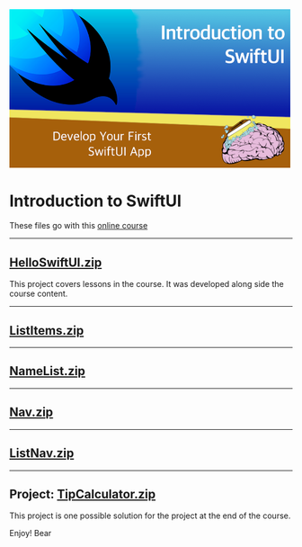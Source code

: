 <img src="https://github.com/bearc0025/onlineCourses/blob/main/IntroSwiftUI/icon.png?raw=true" alt="iOS UI" style="width:500px;"/>

# Introduction to SwiftUI

These files go with this [online course]()

<hr/>

## [HelloSwiftUI.zip](https://github.com/bearc0025/onlineCourses/raw/main/IntroSwiftUI/HelloSwiftUI.zip)

This project covers lessons in the course. It was developed along side the course content.

<hr/>

## [ListItems.zip](https://github.com/bearc0025/onlineCourses/raw/main/IntroSwiftUI/ListItems.zip)

<hr/>

## [NameList.zip](https://github.com/bearc0025/onlineCourses/raw/main/IntroSwiftUI/NameList.zip)

<hr/>

## [Nav.zip](https://github.com/bearc0025/onlineCourses/raw/main/IntroSwiftUI/Nav.zip)

<hr/>

## [ListNav.zip](https://github.com/bearc0025/onlineCourses/raw/main/IntroSwiftUI/ListNav.zip)

<hr/>

## Project: [TipCalculator.zip](https://github.com/bearc0025/onlineCourses/raw/main/IntroiOSUI/TipCalculator.zip)

This project is one possible solution for the project at the end of the course. 

Enjoy!
Bear

